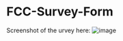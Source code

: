 # FCC-Survey-Form

Screenshot of the urvey here: ![image](https://user-images.githubusercontent.com/23557679/146460913-d35c845d-0f1e-4fe6-a56f-fa9b22353928.png)
